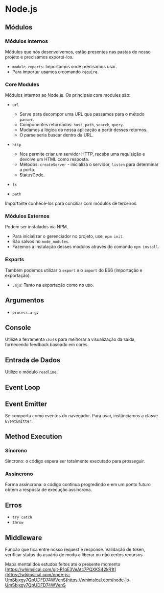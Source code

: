 # Node.js

## Módulos

### Módulos Internos

Módulos que nós desenvolvemos, estão presentes nas pastas do nosso projeto e precisamos exportá-los.

- `module.exports`: Importamos onde precisamos usar.
- Para importar usamos o comando `require`.

### Core Modules

Módulos internos ao Node.js. Os principais core modules são:

- `url`
  - Serve para decompor uma URL que passamos para o método `parser`.
  - Componentes retornados: `host`, `path`, `search`, `query`.
  - Mudamos a lógica da nossa aplicação a partir desses retornos.
  - O parse seria buscar dentro da URL.

- `http`
  - Nos permite criar um servidor HTTP, recebe uma requisição e devolve um HTML como resposta.
  - Métodos: `createServer` - inicializa o servidor, `listen` para determinar a porta.
  - StatusCode.

- `fs`
- `path`

Importante conhecê-los para conciliar com módulos de terceiros.

### Módulos Externos

Podem ser instalados via NPM.

- Para inicializar o gerenciador no projeto, use: `npm init`.
- São salvos no `node_modules`.
- Fazemos a instalação desses módulos através do comando `npm install`.

### Exports

Também podemos utilizar o `export` e o `import` do ES6 (importação e exportação).

- `.mjs`: Tanto na exportação como no uso.

## Argumentos

- `process.argv`

## Console

Utilize a ferramenta `chalk` para melhorar a visualização da saída, fornecendo feedback baseado em cores.

## Entrada de Dados

Utilize o módulo `readline`.

## Event Loop

## Event Emitter

Se comporta como eventos do navegador. Para usar, instânciamos a classe `EventEmitter`.

## Method Execution

### Síncrono

Síncrono: o código espera ser totalmente executado para prosseguir.

### Assíncrono

Forma assíncrona: o código continua progredindo e em um ponto futuro obtém a resposta de execução assíncrona.

## Erros

- `try catch`
- `throw`

## Middleware

Função que fica entre nosso request e response. Validação de token, verificar status do usuário de modo a liberar ou não certos recursos.


Mapa mental dos estudos feitos até o presente momento
[https://whimsical.com/git-R1qE3VeAtc7PQXKS42kR1t](https://whimsical.com/node-js-UmSbjxgy7QpUDFD74WVenS)https://whimsical.com/node-js-UmSbjxgy7QpUDFD74WVenS
